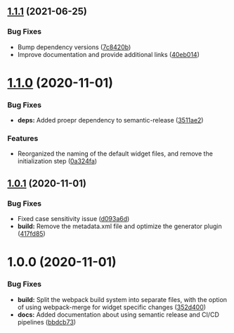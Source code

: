 ## [1.1.1](https://github.com/ptc-iot-sharing/ThingworxDemoWebpackWidget/compare/v1.1.0...v1.1.1) (2021-06-25)


### Bug Fixes

* Bump dependency versions ([7c8420b](https://github.com/ptc-iot-sharing/ThingworxDemoWebpackWidget/commit/7c8420bd063c898ce78da482c93eafefe469a4a7))
* Improve documentation and provide additional links ([40eb014](https://github.com/ptc-iot-sharing/ThingworxDemoWebpackWidget/commit/40eb014db2eb8d06b103adbed3e2d0b90e4a3f6b))

# [1.1.0](https://github.com/ptc-iot-sharing/ThingworxDemoWebpackWidget/compare/v1.0.1...v1.1.0) (2020-11-01)


### Bug Fixes

* **deps:** Added proepr dependency to semantic-release ([3511ae2](https://github.com/ptc-iot-sharing/ThingworxDemoWebpackWidget/commit/3511ae2c5b0912d7f3add5182fd691217be7cd8f))


### Features

* Reorganized the naming of the default widget files, and remove the initialization step ([0a324fa](https://github.com/ptc-iot-sharing/ThingworxDemoWebpackWidget/commit/0a324fa89e402630c252a3e84f52ea69a51fc6e8))

## [1.0.1](https://github.com/ptc-iot-sharing/ThingworxDemoWebpackWidget/compare/v1.0.0...v1.0.1) (2020-11-01)


### Bug Fixes

* Fixed case sensitivity issue ([d093a6d](https://github.com/ptc-iot-sharing/ThingworxDemoWebpackWidget/commit/d093a6d694ff38114580c69b6405565da03630a6))
* **build:** Remove the metadata.xml file and optimize the generator plugin ([417fd85](https://github.com/ptc-iot-sharing/ThingworxDemoWebpackWidget/commit/417fd8539663ff87ed25e80ec84e756d3b30fabf))

# 1.0.0 (2020-11-01)


### Bug Fixes

* **build:** Split the webpack build system into separate files, with the option of using webpack-merge for widget specific changes ([352d400](https://github.com/ptc-iot-sharing/ThingworxDemoWebpackWidget/commit/352d4006d325d2d1481e4c54ea5d93887ddf67a9))
* **docs:** Added documentation about using semantic release and CI/CD pipelines ([bbdcb73](https://github.com/ptc-iot-sharing/ThingworxDemoWebpackWidget/commit/bbdcb73982c3ed8b639f06f9128d730f0ea707d6))
